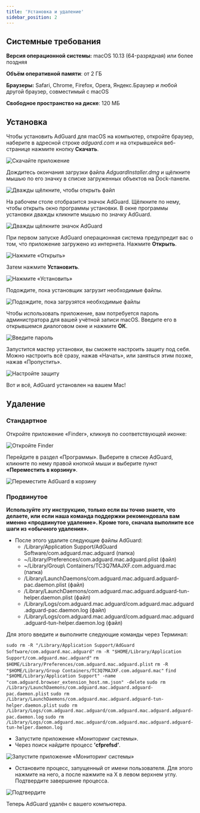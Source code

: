 ```yaml
---
title: 'Установка и удаление'
sidebar_position: 2
---
```


## Системные требования

**Версия операционной системы:** macOS 10.13 (64-разрядная) или более поздняя

**Объём оперативной памяти**: от 2 ГБ

**Браузеры:** Safari, Chrome, Firefox, Opera, Яндекс.Браузер и любой другой браузер, совместимый с macOS

**Свободное пространство на диске**: 120 МБ

## Установка

Чтобы установить AdGuard для macOS на компьютер, откройте браузер, наберите в адресной строке _adguard.com_ и на открывшейся веб-странице нажмите кнопку **Скачать**.

![Скачайте приложение](https://cdn.adguard.com/public/Adguard/kb/installation/Mac/ru/1.png)

Дождитесь окончания загрузки файла _AdguardInstaller.dmg_ и щёлкните мышью по его значку в списке загруженных объектов на Dock-панели.

![Дважды щёлкните, чтобы открыть файл](https://cdn.adguard.com/public/Adguard/kb/installation/Mac/ru/2.png)

На рабочем столе отобразится значок AdGuard. Щёлкните по нему, чтобы открыть окно программы установки. В окне программы установки дважды кликните мышью по значку AdGuard.

![Дважды щёлкните значок AdGuard](https://cdn.adguard.com/content/kb/ad_blocker/mac/3.jpg)

При первом запуске AdGuard операционная система предупредит вас о том, что приложение загружено из интернета. Нажмите **Открыть**.

![Нажмите «Открыть»](https://cdn.adguard.com/public/Adguard/kb/installation/Mac/ru/4.png)

Затем нажмите **Установить**.

![Нажмите «Установить»](https://cdn.adguard.com/public/Adguard/kb/installation/Mac/ru/5.png)

Подождите, пока установщик загрузит необходимые файлы.

![Подождите, пока загрузятся необходимые файлы](https://cdn.adguard.com/public/Adguard/kb/installation/Mac/ru/6.png)

Чтобы использовать приложение, вам потребуется пароль администратора для вашей учётной записи macOS. Введите его в открывшемся диалоговом окне и нажмите **ОК**.

![Введите пароль](https://cdn.adguard.com/public/Adguard/kb/installation/Mac/ru/7.png)

Запустится мастер установки, вы сможете настроить защиту под себя. Можно настроить всё сразу, нажав «Начать», или заняться этим позже, нажав «Пропустить».

![Настройте защиту](https://cdn.adguard.com/content/kb/ad_blocker/mac/installation-wizard.jpg)

Вот и всё, AdGuard установлен на вашем Mac!

## Удаление

### Стандартное
Откройте приложение «Finder», кликнув по соответствующей иконке:

![Откройте Finder](https://cdn.adguard.com/public/Adguard/En/Articles/howtodelete/finder.png)

Перейдите в раздел «Программы». Выберите в списке AdGuard, кликните по нему правой кнопкой мыши и выберите пункт **«Переместить в корзину»**.

![Переместите AdGuard в корзину](https://cdn.adguard.com/public/Adguard/kb/installation/Mac/ru/uninstall/1.png)

### Продвинутое

**Используйте эту инструкцию, только если вы точно знаете, что делаете, или если наша команда поддержки рекомендовала вам именно «продвинутое удаление». Кроме того, сначала выполните все шаги из «обычного удаления».**

* После этого удалите следующие файлы AdGuard:
    * /Library/Application Support/AdGuard Software/com.adguard.mac.adguard (папка)
    * ~/Library/Preferences/com.adguard.mac.adguard.plist (файл)
    * ~/Library/Group\ Containers/TC3Q7MAJXF.com.adguard.mac (папка)
    * /Library/LaunchDaemons/com.adguard.mac.adguard.adguard-pac.daemon.plist (файл)
    * /Library/LaunchDaemons/com.adguard.mac.adguard.adguard-tun-helper.daemon.plist (файл)
    * /Library/Logs/com.adguard.mac.adguard/com.adguard.mac.adguard.adguard-pac.daemon.log (файл)
    * /Library/Logs/com.adguard.mac.adguard/com.adguard.mac.adguard.adguard-tun-helper.daemon.log (файл)

Для этого введите и выполните следующие команды через Терминал:

`sudo rm -R "/Library/Application Support/AdGuard Software/com.adguard.mac.adguard"` `rm -R "$HOME/Library/Application Support/com.adguard.mac.adguard"` `rm $HOME/Library/Preferences/com.adguard.mac.adguard.plist` `rm -R "$HOME/Library/Group Containers/TC3Q7MAJXF.com.adguard.mac"` `find "$HOME/Library/Application Support" -name "com.adguard.browser_extension_host.nm.json" -delete` `sudo rm /Library/LaunchDaemons/com.adguard.mac.adguard.adguard-pac.daemon.plist` `sudo rm /Library/LaunchDaemons/com.adguard.mac.adguard.adguard-tun-helper.daemon.plist` `sudo rm /Library/Logs/com.adguard.mac.adguard/com.adguard.mac.adguard.adguard-pac.daemon.log` `sudo rm /Library/Logs/com.adguard.mac.adguard/com.adguard.mac.adguard.adguard-tun-helper.daemon.log`

* Запустите приложение «Мониторинг системы».
* Через поиск найдите процесс **’cfprefsd’**.

![Запустите приложение «Мониторинг системы»](https://cdn.adguard.com/public/Adguard/kb/installation/Mac/ru/uninstall/2.png)

* Остановите процесс, запущенный от имени пользователя. Для этого нажмите на него, а после нажмите на X в левом верхнем углу. Подтвердите завершение процесса.

![Подтвердите](https://cdn.adguard.com/public/Adguard/kb/installation/Mac/ru/uninstall/3.png)

Теперь AdGuard удалён с вашего компьютера.
